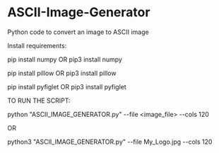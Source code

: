 # ASCII-Image-Generator
Python code to convert an image to ASCII image

Install requirements:

pip install numpy OR pip3 install numpy

pip install pillow OR pip3 install pillow

pip install pyfiglet OR pip3 install pyfiglet


TO RUN THE SCRIPT:

python "ASCII_IMAGE_GENERATOR.py" --file <image_file> --cols 120

OR

python3 "ASCII_IMAGE_GENERATOR.py" --file My_Logo.jpg --cols 120

